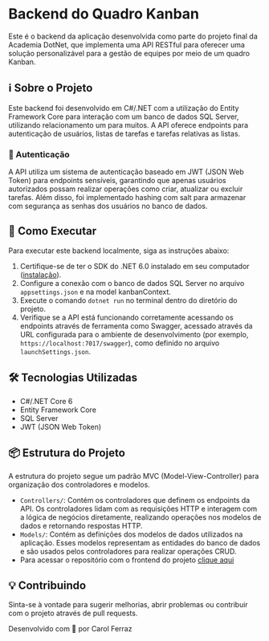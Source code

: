# Backend do Quadro Kanban

Este é o backend da aplicação desenvolvida como parte do projeto final da Academia DotNet, que implementa uma API RESTful para oferecer uma solução personalizável para a gestão de equipes por meio de um quadro Kanban.

## ℹ️ Sobre o Projeto

Este backend foi desenvolvido em C#/.NET com a utilização do Entity Framework Core para interação com um banco de dados SQL Server, utilizando relacionamento um para muitos. A API oferece endpoints para autenticação de usuários, listas de tarefas e tarefas relativas as listas.

### 🔑 Autenticação

A API utiliza um sistema de autenticação baseado em JWT (JSON Web Token) para endpoints sensíveis, garantindo que apenas usuários autorizados possam realizar operações como criar, atualizar ou excluir tarefas. Além disso, foi implementado hashing com salt para armazenar com segurança as senhas dos usuários no banco de dados.

## 🚀 Como Executar

Para executar este backend localmente, siga as instruções abaixo:

1. Certifique-se de ter o SDK do .NET 6.0 instalado em seu computador ([instalação](https://dotnet.microsoft.com/download)).
2. Configure a conexão com o banco de dados SQL Server no arquivo `appsettings.json` e na model kanbanContext.
3. Execute o comando `dotnet run` no terminal dentro do diretório do projeto.
4. Verifique se a API está funcionando corretamente acessando os endpoints através de ferramenta como Swagger, acessado através da URL configurada para o ambiente de desenvolvimento (por exemplo, `https://localhost:7017/swagger`), como definido no arquivo `launchSettings.json`.

## 🛠️ Tecnologias Utilizadas

- C#/.NET Core 6
- Entity Framework Core
- SQL Server
- JWT (JSON Web Token)

## 📦 Estrutura do Projeto

A estrutura do projeto segue um padrão MVC (Model-View-Controller) para organização dos controladores e modelos.

- `Controllers/`: Contém os controladores que definem os endpoints da API. Os controladores lidam com as requisições HTTP e interagem com a lógica de negócios diretamente, realizando operações nos modelos de dados e retornando respostas HTTP.
- `Models/`: Contém as definições dos modelos de dados utilizados na aplicação. Esses modelos representam as entidades do banco de dados e são usados pelos controladores para realizar operações CRUD.
- Para acessar o repositório com o frontend do projeto [clique aqui]([url](https://github.com/carolferraz/academiaDotNet_ProjetoFinal_frontend))

## 💡 Contribuindo

Sinta-se à vontade para sugerir melhorias, abrir problemas ou contribuir com o projeto através de pull requests.


Desenvolvido com 💚 por Carol Ferraz


